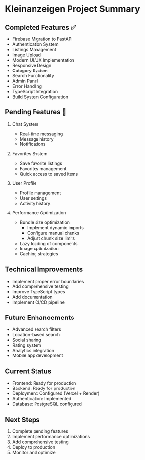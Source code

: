 # Kleinanzeigen Project Summary

## Completed Features ✅
- Firebase Migration to FastAPI
- Authentication System
- Listings Management
- Image Upload
- Modern UI/UX Implementation
- Responsive Design
- Category System
- Search Functionality
- Admin Panel
- Error Handling
- TypeScript Integration
- Build System Configuration

## Pending Features 🚧
1. Chat System
   - Real-time messaging
   - Message history
   - Notifications

2. Favorites System
   - Save favorite listings
   - Favorites management
   - Quick access to saved items

3. User Profile
   - Profile management
   - User settings
   - Activity history

4. Performance Optimization
   - Bundle size optimization
     - Implement dynamic imports
     - Configure manual chunks
     - Adjust chunk size limits
   - Lazy loading of components
   - Image optimization
   - Caching strategies

## Technical Improvements
- Implement proper error boundaries
- Add comprehensive testing
- Improve TypeScript types
- Add documentation
- Implement CI/CD pipeline

## Future Enhancements
- Advanced search filters
- Location-based search
- Social sharing
- Rating system
- Analytics integration
- Mobile app development

## Current Status
- Frontend: Ready for production
- Backend: Ready for production
- Deployment: Configured (Vercel + Render)
- Authentication: Implemented
- Database: PostgreSQL configured

## Next Steps
1. Complete pending features
2. Implement performance optimizations
3. Add comprehensive testing
4. Deploy to production
5. Monitor and optimize 